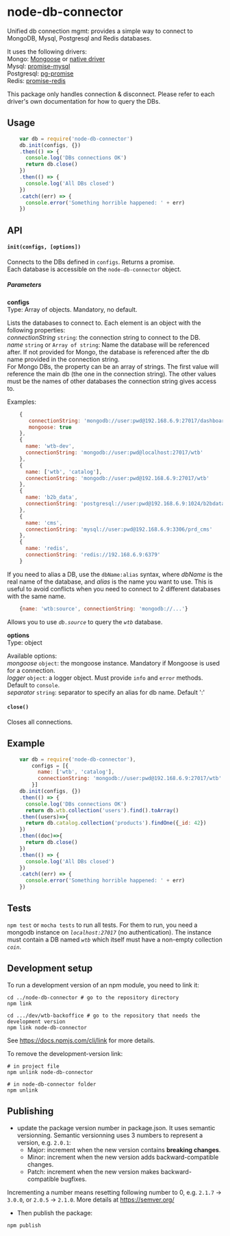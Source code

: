 # node-db-connector
Unified db connection mgmt: provides a simple way to connect to MongoDB, Mysql, Postgresql and Redis databases.

It uses the following drivers:  
Mongo: [Mongoose](http://mongoosejs.com/) or [native driver](http://mongodb.github.io/node-mongodb-native/2.2/)  
Mysql: [promise-mysql](https://github.com/lukeb-uk/node-promise-mysql)  
Postgresql: [pg-promise](https://github.com/vitaly-t/pg-promise)  
Redis: [promise-redis](https://github.com/maxbrieiev/promise-redis)

This package only handles connection & disconnect. Please refer to each driver's own documentation for how to query the DBs.

## Usage

````javascript
    var db = require('node-db-connector')
    db.init(configs, {})
    .then(() => {
      console.log('DBs connections OK')
      return db.close()
    })
    .then(() => {
      console.log('All DBs closed')
    })
    .catch((err) => {
      console.error('Something horrible happened: ' + err)
    })
````

## API

#### `init(configs, [options])`

Connects to the DBs defined in `configs`.  Returns a promise.  
Each database is accessible on the `node-db-connector` object.

##### Parameters

**configs**  
Type: Array of objects. Mandatory, no default.

Lists the databases to connect to. Each element is an object with the following properties:  
*connectionString* `string`: the connection string to connect to the DB.  
*name* `string` or `Array of string`: Name the database will be referenced after. If not provided for Mongo, the database is referenced after the db name provided in the connection string.  
For Mongo DBs, the property can be an array of strings. The first value will reference the main db (the one  in the connection string). The other values must be the names of other databases the connection string gives access to.  

Examples:

````javascript
    {
       connectionString: 'mongodb://user:pwd@192.168.6.9:27017/dashboard',
       mongoose: true
    },
    {
      name: 'wtb-dev',
      connectionString: 'mongodb://user:pwd@localhost:27017/wtb'
    },
    {
      name: ['wtb', 'catalog'],
      connectionString: 'mongodb://user:pwd@192.168.6.9:27017/wtb'
    },
    {
      name: 'b2b_data',
      connectionString: 'postgresql://user:pwd@192.168.6.9:1024/b2bdata'
    },
    {
      name: 'cms',
      connectionString: 'mysql://user:pwd@192.168.6.9:3306/prd_cms'
    },
    {
      name: 'redis',
      connectionString: 'redis://192.168.6.9:6379'
    }
````

If you need to alias a DB, use the `dbName:alias` syntax, where *dbName* is the real name of the database, and *alias* is the name you want to use. This is useful to avoid conflicts when you need to connect to 2 different databases with the same name.

````javascript
    {name: 'wtb:source', connectionString: 'mongodb://...'}
````
Allows you to use *`db.source`* to query the *`wtb`* database.


**options**  
Type: object

Available options:  
*mongoose* `object`: the mongoose instance. Mandatory if Mongoose is used for a connection.  
*logger* `object`: a logger object. Must provide `info` and `error` methods. Default to `console`.  
*separator* `string`: separator to specify an alias for db name. Default ':'


#### `close()`

Closes all connections.

## Example

````javascript
    var db = require('node-db-connector'),
        configs = [{
          name: ['wtb', 'catalog'],
          connectionString: 'mongodb://user:pwd@192.168.6.9:27017/wtb'
        }]
    db.init(configs, {})
    .then(() => {
      console.log('DBs connections OK')
      return db.wtb.collection('users').find().toArray()
    .then((users)=>{
      return db.catalog.collection('products').findOne({_id: 42})
    })
    .then((doc)=>{
      return db.close()
    })
    .then(() => {
      console.log('All DBs closed')
    })
    .catch((err) => {
      console.error('Something horrible happened: ' + err)
    })
````

## Tests

`npm test` or `mocha tests` to run all tests. For them to run, you need a mongodb instance on *`localhost:27017`* (no authentication). The instance must contain a DB named *`wtb`* which itself must have a non-empty collection *`coin`*.

## Development setup

To run a development version of an npm module, you need to link it:

````shell
cd ../node-db-connector # go to the repository directory
npm link

cd .../dev/wtb-backoffice # go to the repository that needs the development version
npm link node-db-connector
````

See https://docs.npmjs.com/cli/link for more details.

To remove the development-version link:

````shell
# in project file
npm unlink node-db-connector

# in node-db-connector folder
npm unlink
````

## Publishing

- update the package version number in package.json. It uses semantic versionning. Semantic versionning uses 3 numbers to represent a version, e.g. `2.0.1`:
  - Major: increment when the new version contains **breaking changes**.
  - Minor: increment when the new version adds backward-compatible changes.
  - Patch: increment when the new version makes backward-compatible bugfixes.

Incrementing a number means resetting following number to 0, e.g. `2.1.7` -> `3.0.0`, or `2.0.5` -> `2.1.0`. More details at https://semver.org/

- Then publish the package:
````shell
npm publish
````
